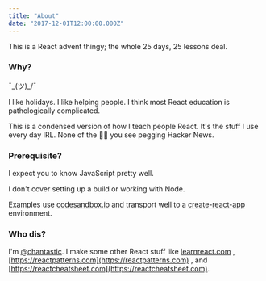```yaml
---
title: "About"
date: "2017-12-01T12:00:00.000Z"
---
```


<div class="measure">
This is a React advent thingy; the whole 25 days, 25 lessons deal.

### Why?

¯\_(ツ)_/¯

I like holidays.
I like helping people.
I think most React education is pathologically complicated.

This is a condensed version of how I teach people React. It's the stuff I use every day IRL. None of the 🐴💩 you see pegging Hacker News.

### Prerequisite?

I expect you to know JavaScript pretty well.

I don't cover setting up a build or working with Node.

Examples use [codesandbox.io](https://codesandbox.io/) and transport well to a
[create-react-app](https://github.com/facebookincubator/create-react-app)
environment.

### Who dis?

I'm [@chantastic](https://twitter.com/chantastic). I make some other React stuff
like [learnreact.com](https://learnreact.com) ,
[https://reactpatterns.com](https://reactpatterns.com) , and
[https://reactcheatsheet.com](https://reactcheatsheet.com).

</div>
